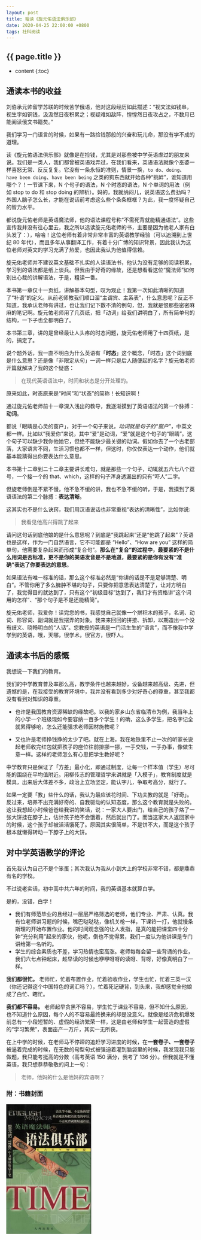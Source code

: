 ```yaml
---
layout: post
title: 粗读《旋元佑语法俱乐部》
date: 2020-04-25 22:00:00 +0800
tags: 社科阅读
--- 
```


<h2>{{ page.title }}</h2>

* content
{:toc}

## 通读本书的收益

刘伯承元帅留学苏联的时候苦学俄语，他对这段经历如此描述：“视文法如钱串，视生字如铜钱，汲汲然日夜积累之；视疑难如敌阵，惶惶然日夜攻占之，不数月已能阅读俄文书籍矣。” 

我们学习一门语言的时候，如果有一路捡钱那般的兴奋和玩儿命，那没有学不成的道理。

读《旋元佑语法俱乐部》就像是在捡钱，尤其是对那些被中学英语虐过的朋友来说。我们是一类人，我们都曾被英语戏弄过，在我们看来，英语语法就像个巫婆一样喜怒无常、反反复复。它没有一条永恒的准则，情景一换，`to do`、`doing`、`have been doing`、`have been being` 之类的狗东西就开始各种“挑衅”，谁知道用哪个？！一节课下来，N 个句子的语法，N 个时态的语法，N 个单词的用法（例如 stop to do 和 stop doing 的辨析）。妈的，我就纳闷儿，说英语这么费劲吗？外国人脑子怎么长，才能在说话前考虑这么些个条条框框？为此，我一度怀疑自己的智力水平。

都说旋元佑老师是英语魔法师，他的语法课程号称“不需死背就能精通语法”。这些宣传我并没有往心里去，我之所以选读旋元佑老师的书，主要是因为他老人家有白头发了：），哈哈！这位老师有着非常非常丰富的英语教学经验（可以追溯到上世纪 80 年代），而且多年从事翻译工作，有着十分广博的知识背景，因此我认为这位老师对英文的学习充满了热爱，也因此我认为他值得信赖。

旋元佑老师并不建议英文基础不扎实的人读语法书，他认为没有足够的阅读积累，学习到的语法都是纸上谈兵。但我由于好奇的缘故，还是想看看这位“魔法师”如何别出心裁的讲解语法，于是，粗读一番。

本书第一章仅十一页纸，讲解基本句型，叹为观止！我第一次如此清晰的知道了“补语”的定义。从前老师教我们顺口溜“主谓宾、主系表”，什么意思呢？反正不知道，我承认老师有讲过，也让我们记下数不清的例句，但，我就是恨那些密密麻麻的笔记啊。旋元佑老师用了几页纸，把「动词」给我们讲明白了，所有简单句的结构，一下子也全都明白了。

本书第三章，讲的是曾经最让人头疼的时态问题，旋元佑老师用了十四页纸，是的，搞定了。

说个题外话，我一直不明白为什么英语有「**时态**」这个概念，「时态」这个词到底是什么意思？还是像「非限定从句」一词一样只是后人随便起的名字？旋元佑老师开篇就解决了我的这个疑惑：

> 在现代英语语法中，时间和状态是分开处理的。

原来如此，时态原来是“时间”和“状态”的简称！长知识啊！

通过旋元佑老师前十一章深入浅出的教导，我逐渐摸到了英语语法的第一个脉搏：**动词**。

都说「眼睛是心灵的窗户」，对于一个句子来说，*动词就是句子的“窗户”*，中英文都一样。比如以“我爱你”来说，其中“爱”是动词，“爱”就是这个句子的“眼睛”。这个句子可以缺少我你他她它，但绝不能缺少最关键的动词。假如你去了一个古老部落，大家语言不同，生活习惯也都不一样，但这时，你仅仅表达一个动作，他们就基本能猜得出你要表达什么意思。

本书第十二章到二十二章主要讲长难句，就是那些一个句子，动辄就五六七八个逗号，一个接一个的 that、which，这样的句子浑身透漏出的只有“吓人”二字。

但旋老师倒是不紧不慢，他不急不缓的讲，我也不急不缓的听，于是，我摸到了英语语法的第二个脉搏：**表达清晰**。

这其实也不是什么诀窍，我们用汉语说话也非常重视“表达的清晰性”，比如你说:

> 我看见他高兴得跳了起来

请问这句话到底他娘的是什么意思呢？到底是“我跳起来”还是“他跳了起来”？英语也是这样，作为一门自然语言，它不可能都是 “Hello”、“How are you” 这样的简单句，他需要复杂起来而形成“复合句”。**那么在“复合”的过程中，最要紧的不是什么用词是否标准，更不是你的美语发音是不是地道，最要紧的是你有没有“准确”表达了你要表达的意思**。

如果语法有唯一标准的话，那么这个标准必然是“你讲的话是不是足够清楚、明白”。不管你用了多么臃肿不堪的句子，只要你把意思表达清楚了，让对方明白了，我觉得目的就达到了，只有这个“初级目标”达到了，我们才有资格讲“这个词用的怎样”、“那个句子是不是还能精简”。

旋元佑老师，我爱你！读完您的书，我感觉自己就像一个拼积木的孩子，名词、动词、形容词、副词就是我摆弄的对象。我来来回回的拼接、拆卸，以期造出一个没有歧义、晓畅明白的“人话”。您教授的英语是一门活生生的“语言”，而不像我中学学到的英语，哦，天哪，很学术，很官方，很吓人。

## 通读本书后的感慨

我想说一下我们的教育。

我们的中学教育普及率那么高，教学条件也越来越好，设备越来越高级、先进，但遗憾的是，在我接受的教育环境中，我并没有看到多少对好奇心的尊重，甚至我都没有看到对知识的尊重。

- 也许是我国教育资源稀缺的缘故吧。以我的家乡山东省临清市为例，我当年上的小学一个班级现如今要容纳一百多个学生！的确，这么多学生，把名字记全就累得够呛，怎么还能强求老师因材施教呢？

- 又也许是老师挣钱挣的太少了吧。就在上海，我在地铁里不止一次的听家长说起老师收完红包就把孩子的座位往前排挪一挪，一手交钱，一手办事，像做生意一样。这样的老师怎么有心思把学生教好呢？

中学教育只是保证了「方差」最小化，即通过制度，让每一个样本值（学生）尽可能的围绕在平均值附近。用柳传志的管理哲学来讲就是「入模子」，教育制度就是模具，出来后大体差不多，政治上立场坚定，能认字儿，争取考高分，就行了。

如果一定要「教」些什么的话，我认为最应该花时间、下功夫教的就是「好奇」。反过来，培养不出充满好奇的、自我驱动的认知态度，那么这个教育就是失败的。这让我想起小时候爸爸给我讲的笑话，说：一家大人要出门，给自己的孩子烙了一张大饼挂在脖子上，估计孩子绝不会饿着，然后就出门了。而当这家大人返回家中的时候，这个孩子却被活活饿死了。原因其实很简单，不是饼不大，而是这个孩子根本就懒得转动一下脖子上的大饼。

## 对中学英语教学的评论

首先我认为自己不是个笨蛋；其次我认为我从小到大上的学校非常不错，都是鼎鼎有名的学校。

不过说老实话，初中高中共六年的时间，我的英语基本就算白学。

是的，没错，白学！

* 我们有师范毕业的且经过一层层严格筛选的老师，他们专业、严肃、认真。我有位老师讲习题的时候，嘴巴哒哒哒，像机关枪一样，下课铃一打，他就慢条斯理的开始布置作业。他的时间观念强的让人发指，是真的能把课堂四十分钟“充分利用”起来的家伙，他呢，倒也不觉得累，我们一度认为他讲课是专门讲给第一名听的。
* 学生的综合素质也不差，学习热情也蛮高涨。老师每每会留一些背诵的作业，我们六七点钟起床，趁早读的时候也咿咿呀呀的读呀、背呀，好像真明白了一样。

**我们都很忙。** 老师忙，忙着布置作业，忙着验收作业，学生也忙，忙着三英一汉（你还记得这个中国特色的词汇吗？），忙着死记硬背，到头来，我却感觉全他娘成了白忙、瞎忙。

**我们都不容易。** 老师起早贪黑不容易，学生忙于课业不容易，但不知什么原因，也不知道什么原因，每个人的不容易最终换来的却是没意义。就像是经济危机爆发前总有一小段短暂的、虚假的经济繁荣一样，这是由老师和学生一起营造的虚假的“学习繁荣”，表面亩产一万斤，其实一无所获。

在上中学的时候，在老师马不停蹄的追赶学习进度的时候，在**一套卷子、一套卷子**被逼着完成的时候，在无数的句型句式被强迫着灌到脑袋里的时候，我发现我只能做题，我只能考挺高的分数（高考英语 150 满分，我考了 136 分）。但我就是不懂英语，我只想恭恭敬敬的问上一句：

> 老师，他妈的什么是他妈的宾语啊？


<h3>附：书籍封面</h3>

<p>
    <img src="/images/xuan-yuan-you-english-grammar.jpg" width="45%">
</p>